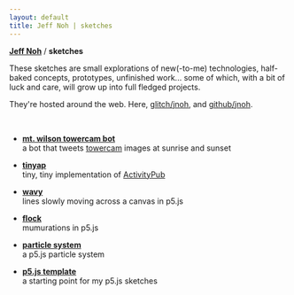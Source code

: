 ```yaml
---
layout: default
title: Jeff Noh | sketches
---
```


**[Jeff Noh](/)** / **sketches**  

These sketches are small explorations of new(-to-me) technologies, half-baked concepts, prototypes, unfinished work... some of which, with a bit of luck and care, will grow up into full fledged projects.

They're hosted around the web. Here, [glitch/jnoh](https://glitch.com/@jnoh), and [github/jnoh](https://github.com/jnoh).

<br />

* **[mt. wilson towercam bot](https://twitter.com/mwtowercam)**  
  a bot that tweets <a href="http://obs.astro.ucla.edu/towercam.htm">towercam</a> images at sunrise and sunset 

* **[tinyap](https://glitch.com/~tinyap)**  
  tiny, tiny implementation of [ActivityPub](https://www.w3.org/TR/activitypub/)

* **[wavy](/sketches/wavy)**    
  lines slowly moving across a canvas in p5.js

* **[flock](/sketches/flock)**  
  mumurations in p5.js

* **[particle system](/sketches/particle-system)**   
  a p5.js particle system

* **[p5.js template](/sketches/p5js-template)**    
  a starting point for my p5.js sketches
